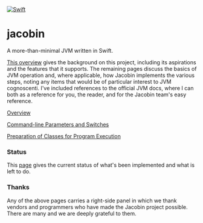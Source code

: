[![Swift](https://github.com/platypusguy/jacobin/actions/workflows/swift.yml/badge.svg)](https://github.com/platypusguy/jacobin/actions/workflows/swift.yml)

# jacobin

A more-than-minimal JVM written in Swift. 

[This overview](https://github.com/platypusguy/jacobin/wiki/Jacobin-Overview) gives the background on this project, including its aspirations and the features that it supports. The remaining pages discuss the basics of JVM operation and, where applicable, how Jacobin implements the various steps, noting any items that would be of particular interest to JVM cognoscenti. I've included references to the official JVM docs, where I can both as a reference for you, the reader, and for the Jacobin team's easy reference. 

[Overview](https://github.com/platypusguy/jacobin/wiki/Jacobin-Overview)

[Command-line Parameters and Switches](https://github.com/platypusguy/jacobin/wiki/Command-line-parameters)

[Preparation of Classes for Program Execution](https://github.com/platypusguy/jacobin/wiki/Preparation-for-Program-Execution)

### Status
This [page](https://github.com/platypusguy/jacobin/wiki/Where-we-stand-so-far...) gives the current status of what's been implemented and what is left to do.

### Thanks
Any of the above pages carries a right-side panel in which we thank vendors and programmers who have made the Jacobin project possible. There are many and we are deeply grateful to them.
